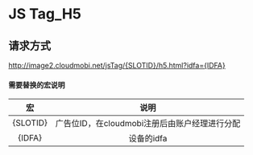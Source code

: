 # JS Tag_H5

## 请求方式
http://image2.cloudmobi.net/jsTag/{SLOTID}/h5.html?idfa={IDFA}

#### 需要替换的宏说明
|宏|说明|
|:-:|:-:|
|{SLOTID}|广告位ID，在cloudmobi注册后由账户经理进行分配|
|{IDFA}|设备的idfa|
